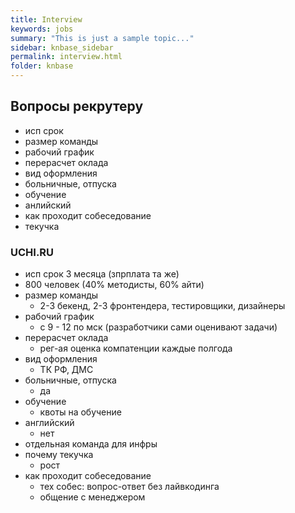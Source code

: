 ```yaml
---
title: Interview
keywords: jobs
summary: "This is just a sample topic..."
sidebar: knbase_sidebar
permalink: interview.html
folder: knbase
---
```


## Вопросы рекрутеру
- исп срок
- размер команды
- рабочий график
- перерасчет оклада
- вид оформления
- больничные, отпуска
- обучение
- анлийский
- как проходит собеседование
- текучка

### UCHI.RU
- исп срок 3 месяца (зпрплата та же)
- 800 человек (40% методисты, 60% айти)
- размер команды
  - 2-3 бекенд, 2-3 фронтендера, тестировщики, дизайнеры
- рабочий график
  - с 9 - 12 по мск (разработчики сами оценивают задачи)
- перерасчет оклада
  - рег-ая оценка компатенции каждые полгода 
- вид оформления
  - ТК РФ, ДМС
- больничные, отпуска
  - да
- обучение
  - квоты на обучение
- английский
  - нет
- отдельная команда для инфры
- почему текучка
  - рост
- как проходит собеседование
  - тех собес: вопрос-ответ без лайвкодинга
  - общение с менеджером

